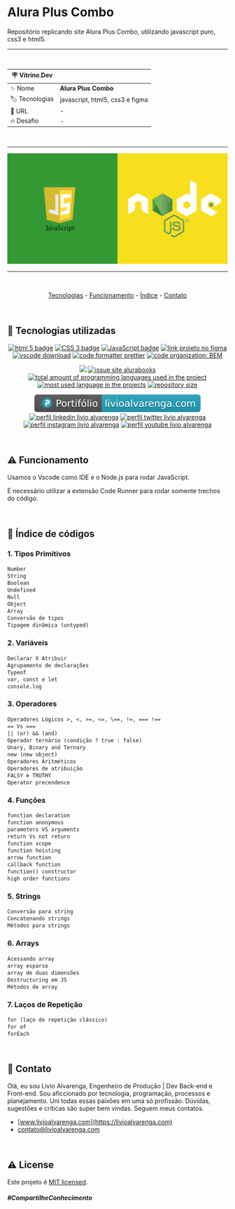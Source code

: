 # Alura Plus Combo

Repositório replicando site Alura Plus Combo, utilizando javascript puro, css3 e html5.

<hr>

&nbsp;

| :placard: Vitrine.Dev |                             |
| --------------------- | --------------------------- |
| :sparkles: Nome       | **Alura Plus Combo** |
| :label: Tecnologias   | javascript, html5, css3 e figma          |
| :rocket: URL          | -                           |
| :fire: Desafio        | -                           |

&nbsp;

<hr>

![](https://github.com/LivioAlvarenga/JavaScriptBackend/blob/main/files/javascript-code.jpg?raw=true#vitrinedev)

<hr>

&nbsp;

<p align="center">
  <a href="#-tecnologias-utilizadas">Tecnologias</a> -
  <a href="#-funcionamento">Funcionamento</a> -
  <a href="#-indice">Índice</a> -
  <a href="#-contato">Contato</a>
</p>

&nbsp;

<a id="-tecnologias-utilizadas"></a>

## :floppy_disk: Tecnologias utilizadas

<p align="center">
  <a href= "https://html5.org/"><img alt="html 5 badge" src="https://img.shields.io/static/v1?logoWidth=15&logoColor=E34F26&logo=HTML5&label=Markup Language&message=HTML5&color=E34F26"></a>
  <a href= "https://developer.mozilla.org/pt-BR/docs/Web/CSS"><img alt="CSS 3 badge" src="https://img.shields.io/static/v1?logoWidth=15&logoColor=1572B6&logo=CSS3&label=Style&message=CSS3&color=1572B6"></a>
  <a href= "https://www.javascript.com/"><img alt="JavaScript badge" src="https://img.shields.io/static/v1?logoWidth=15&logoColor=F7DF1E&logo=JavaScript&label=Language&message=JavaScript&color=F7DF1E"></a>
  <a href= "https://www.figma.com/file/xe1qtkCBkIryoVwnCEbpoD/Alura-Plus---Layout-(Copy)?node-id=0%3A1"><img alt="link projeto no figma" src="https://img.shields.io/static/v1?logoWidth=15&logoColor=F24E1E&logo=Figma&label=Designer&message=Figma&color=F24E1E"></a>
  <a href= "https://code.visualstudio.com/download"><img alt="vscode download" src="https://img.shields.io/static/v1?logoWidth=15&logoColor=007ACC&logo=Visual Studio Code&label=IDE&message=Visual Studio Code&color=007ACC"></a>
  <a href= "https://github.com/prettier/prettier"><img alt="code formatter prettier" src="https://img.shields.io/static/v1?logoWidth=15&logoColor=F7B93E&logo=Prettier&label=Code Formatter&message=Prettier&color=F7B93E"></a>
  <a href= "https://en.bem.info/methodology/quick-start/"><img alt="code organization: BEM" src="https://img.shields.io/static/v1?logoWidth=15&logoColor=000000&logo=BEM&label=code organization&message=BEM (Block, Element, Modifier)&color=000000"></a>
</p>

<p align="center">
  <a href="#license"><img src="https://img.shields.io/github/license/LivioAlvarenga/Nlw-Copa-Rocketseat?color=ff0000"></a>
  <a href="https://github.com/LivioAlvarenga/Nlw-Copa-Rocketseat/issues"><img src="https://img.shields.io/github/issues/LivioAlvarenga/Nlw-Copa-Rocketseat" alt="issue site alurabooks" /></a>
  <a href="https://github.com/LivioAlvarenga/Nlw-Copa-Rocketseat"><img src="https://img.shields.io/github/languages/count/LivioAlvarenga/Nlw-Copa-Rocketseat" alt="total amount of programming languages used in the project" /></a>
  <a href="https://github.com/LivioAlvarenga/Nlw-Copa-Rocketseat"><img src="https://img.shields.io/github/languages/top/LivioAlvarenga/Nlw-Copa-Rocketseat" alt="most used language in the projects" /></a>
  <a href="https://github.com/LivioAlvarenga/Nlw-Copa-Rocketseat"><img src="https://img.shields.io/github/repo-size/LivioAlvarenga/Nlw-Copa-Rocketseat" alt="repository size" /></a>
<p>
<p align="center">
  <a href= "https://www.livioalvarenga.com/"><img alt="portifólio livio alvarenga" src="https://raw.githubusercontent.com/LivioAlvarenga/Nlw-Copa-Rocketseat/f8d2c5d90d105c0aa153b83a892158c764fe171f/files/readme_img/badgePortifolioLivio.svg"></a>
  <a href= "https://www.linkedin.com/in/livio-alvarenga-planejamento-mrp-engenheiro-produ%C3%A7%C3%A3o-materiais-vba-powerbi/"><img alt="perfil linkedin livio alvarenga" src="https://img.shields.io/static/v1?logoWidth=15&logoColor=0A66C2&logo=LinkedIn&label=LinkedIn&message=Livio Alvarenga&color=0A66C2"></a>
  <a href= "https://twitter.com/AlvarengaLivio"><img alt="perfil twitter livio alvarenga" src="https://img.shields.io/static/v1?logoWidth=15&logoColor=1DA1F2&logo=Twitter&label=Twitter&message=@AlvarengaLivio&color=1DA1F2"></a>
  <a href= "https://www.instagram.com/livio_alvarenga/"><img alt="perfil instagram livio alvarenga" src="https://img.shields.io/static/v1?logoWidth=15&logoColor=E4405F&logo=Instagram&label=Instagram&message=@livio_alvarenga&color=E4405F"></a>
  <a href= "https://www.youtube.com/channel/UCrZgsh8IWyyNrRZ7cjrPbcg"><img alt="perfil youtube livio alvarenga" src="https://img.shields.io/static/v1?logoWidth=15&logoColor=FF0000&logo=YouTube&label=Youtube&message=Livio Alvarenga&color=FF0000"></a>
  
</p>

&nbsp;

<a id="-funcionamento"></a>

## :warning: Funcionamento

Usamos o Vscode como IDE e o Node.js para rodar JavaScript.

É necessário utilizar a extensão Code Runner para rodar somente trechos do código.

&nbsp;

<a id="-indice"></a>

## :bookmark_tabs: Índice de códigos

### 1. Tipos Primitivos

    Number
    String
    Boolean
    Undefined
    Null
    Object
    Array
    Conversão de tipos
    Tipagem dinâmica (untyped)

### 2. Variáveis

    Declarar X Atribuir
    Agrupamento de declarações
    Typeof
    var, const e let
    console.log

### 3. Operadores

    Operadores Lógicos >, <, >=, <=, \==, !=, === !==
    == Vs ===
    || (or) && (and)
    Operador ternário (condição ? true : false)
    Unary, Binary and Ternary
    new (new object)
    Operadores Aritméticos
    Operadores de atribuição
    FALSY e TRUTHY
    Operator precendence

### 4. Funções

    function declaration
    function anonymous
    parameters VS arguments
    return Vs not return
    function scope
    function hoisting
    arrow function
    callback function
    function() constructor
    high order functions

### 5. Strings

    Conversão para string
    Concatenando strings
    Métodos para strings

### 6. Arrays

    Acessando array
    array esparso
    array de duas dimensões
    Destructuring em JS
    Métodos de array

### 7. Laços de Repetição

    for (laço de repetição clássico)
    for of
    forEach

&nbsp;

<a id="-contato"></a>

## :email: Contato

Olá, eu sou Livio Alvarenga, Engenheiro de Produção | Dev Back-end e Front-end. Sou aficcionado por tecnologia, programação, processos e planejamento. Uni todas essas paixões em uma só profissão. Dúvidas, sugestões e críticas são super bem vindas. Seguem meus contatos.

-   [www.livioalvarenga.com](https://livioalvarenga.com)
-   contato@livioalvarenga.com

&nbsp;

## :warning: License

Este projeto é [MIT licensed](./LICENSE).

##### _#CompartilheConhecimento_
